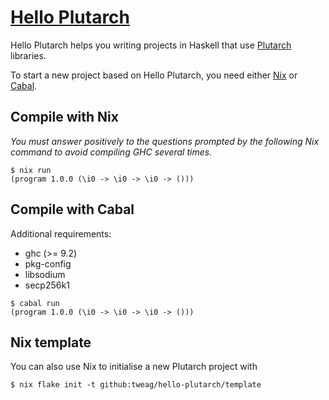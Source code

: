 # [Hello Plutarch](https://github.com/tweag/hello-plutarch)

Hello Plutarch helps you writing projects in Haskell that use
[Plutarch](https://github.com/Plutonomicon/plutarch-plutus) libraries.

To start a new project based on Hello Plutarch, you need either
[Nix](https://nixos.org) or [Cabal](https://www.haskell.org/cabal/).

## Compile with Nix

_You must answer positively to the questions prompted by the following Nix
command to avoid compiling GHC several times._

```console
$ nix run
(program 1.0.0 (\i0 -> \i0 -> \i0 -> ()))
```

## Compile with Cabal

Additional requirements:
- ghc (>= 9.2)
- pkg-config
- libsodium
- secp256k1

```console
$ cabal run
(program 1.0.0 (\i0 -> \i0 -> \i0 -> ()))
```

## Nix template

You can also use Nix to initialise a new Plutarch project with

```console
$ nix flake init -t github:tweag/hello-plutarch/template
```

